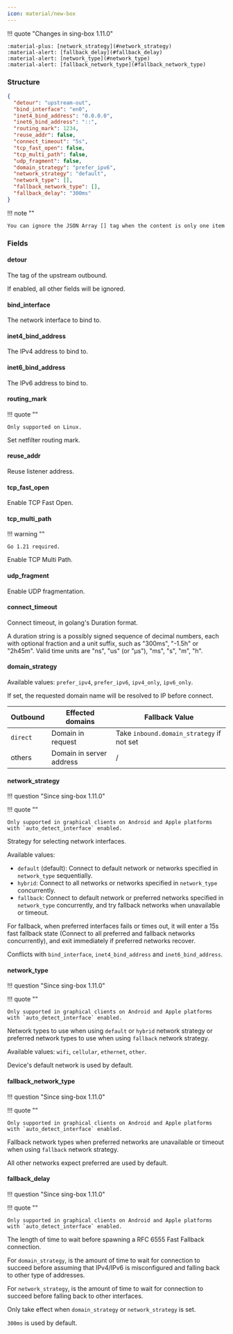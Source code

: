 ```yaml
---
icon: material/new-box
---
```


!!! quote "Changes in sing-box 1.11.0"

    :material-plus: [network_strategy](#network_strategy)  
    :material-alert: [fallback_delay](#fallback_delay)  
    :material-alert: [network_type](#network_type)  
    :material-alert: [fallback_network_type](#fallback_network_type)

### Structure

```json
{
  "detour": "upstream-out",
  "bind_interface": "en0",
  "inet4_bind_address": "0.0.0.0",
  "inet6_bind_address": "::",
  "routing_mark": 1234,
  "reuse_addr": false,
  "connect_timeout": "5s",
  "tcp_fast_open": false,
  "tcp_multi_path": false,
  "udp_fragment": false,
  "domain_strategy": "prefer_ipv6",
  "network_strategy": "default",
  "network_type": [],
  "fallback_network_type": [],
  "fallback_delay": "300ms"
}
```

!!! note ""

    You can ignore the JSON Array [] tag when the content is only one item

### Fields

#### detour

The tag of the upstream outbound.

If enabled, all other fields will be ignored.

#### bind_interface

The network interface to bind to.

#### inet4_bind_address

The IPv4 address to bind to.

#### inet6_bind_address

The IPv6 address to bind to.

#### routing_mark

!!! quote ""

    Only supported on Linux.

Set netfilter routing mark.

#### reuse_addr

Reuse listener address.

#### tcp_fast_open

Enable TCP Fast Open.

#### tcp_multi_path

!!! warning ""

    Go 1.21 required.

Enable TCP Multi Path.

#### udp_fragment

Enable UDP fragmentation.

#### connect_timeout

Connect timeout, in golang's Duration format.

A duration string is a possibly signed sequence of
decimal numbers, each with optional fraction and a unit suffix,
such as "300ms", "-1.5h" or "2h45m".
Valid time units are "ns", "us" (or "µs"), "ms", "s", "m", "h".

#### domain_strategy

Available values: `prefer_ipv4`, `prefer_ipv6`, `ipv4_only`, `ipv6_only`.

If set, the requested domain name will be resolved to IP before connect.

| Outbound | Effected domains         | Fallback Value                            |
|----------|--------------------------|-------------------------------------------|
| `direct` | Domain in request        | Take `inbound.domain_strategy` if not set | 
| others   | Domain in server address | /                                         |

#### network_strategy

!!! question "Since sing-box 1.11.0"

!!! quote ""

    Only supported in graphical clients on Android and Apple platforms with `auto_detect_interface` enabled.

Strategy for selecting network interfaces.

Available values:

- `default` (default): Connect to default network or networks specified in `network_type` sequentially.
- `hybrid`: Connect to all networks or networks specified in `network_type` concurrently.
- `fallback`: Connect to default network or preferred networks specified in `network_type` concurrently, and try fallback networks when unavailable or timeout.

For fallback, when preferred interfaces fails or times out,
it will enter a 15s fast fallback state (Connect to all preferred and fallback networks concurrently),
and exit immediately if preferred networks recover.

Conflicts with `bind_interface`, `inet4_bind_address` and `inet6_bind_address`.

#### network_type

!!! question "Since sing-box 1.11.0"

!!! quote ""

    Only supported in graphical clients on Android and Apple platforms with `auto_detect_interface` enabled.

Network types to use when using `default` or `hybrid` network strategy or
preferred network types to use when using `fallback` network strategy.

Available values: `wifi`, `cellular`, `ethernet`, `other`.

Device's default network is used by default.

#### fallback_network_type

!!! question "Since sing-box 1.11.0"

!!! quote ""

    Only supported in graphical clients on Android and Apple platforms with `auto_detect_interface` enabled.

Fallback network types when preferred networks are unavailable or timeout when using `fallback` network strategy.

All other networks expect preferred are used by default.

#### fallback_delay

!!! question "Since sing-box 1.11.0"

!!! quote ""

    Only supported in graphical clients on Android and Apple platforms with `auto_detect_interface` enabled.

The length of time to wait before spawning a RFC 6555 Fast Fallback connection.

For `domain_strategy`, is the amount of time to wait for connection to succeed before assuming
that IPv4/IPv6 is misconfigured and falling back to other type of addresses.

For `network_strategy`, is the amount of time to wait for connection to succeed before falling
back to other interfaces.

Only take effect when `domain_strategy` or `network_strategy` is set.

`300ms` is used by default.
